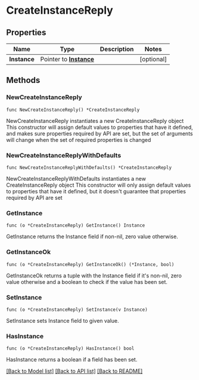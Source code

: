 # CreateInstanceReply

## Properties

Name | Type | Description | Notes
------------ | ------------- | ------------- | -------------
**Instance** | Pointer to [**Instance**](Instance.md) |  | [optional] 

## Methods

### NewCreateInstanceReply

`func NewCreateInstanceReply() *CreateInstanceReply`

NewCreateInstanceReply instantiates a new CreateInstanceReply object
This constructor will assign default values to properties that have it defined,
and makes sure properties required by API are set, but the set of arguments
will change when the set of required properties is changed

### NewCreateInstanceReplyWithDefaults

`func NewCreateInstanceReplyWithDefaults() *CreateInstanceReply`

NewCreateInstanceReplyWithDefaults instantiates a new CreateInstanceReply object
This constructor will only assign default values to properties that have it defined,
but it doesn't guarantee that properties required by API are set

### GetInstance

`func (o *CreateInstanceReply) GetInstance() Instance`

GetInstance returns the Instance field if non-nil, zero value otherwise.

### GetInstanceOk

`func (o *CreateInstanceReply) GetInstanceOk() (*Instance, bool)`

GetInstanceOk returns a tuple with the Instance field if it's non-nil, zero value otherwise
and a boolean to check if the value has been set.

### SetInstance

`func (o *CreateInstanceReply) SetInstance(v Instance)`

SetInstance sets Instance field to given value.

### HasInstance

`func (o *CreateInstanceReply) HasInstance() bool`

HasInstance returns a boolean if a field has been set.


[[Back to Model list]](../README.md#documentation-for-models) [[Back to API list]](../README.md#documentation-for-api-endpoints) [[Back to README]](../README.md)


